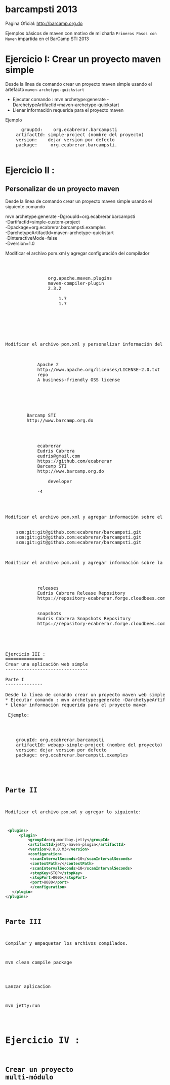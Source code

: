 barcampsti 2013
==========

Pagina Oficial:
http://barcamp.org.do


Ejemplos básicos de maven con motivo de mi charla `Primeros Pasos con Maven` impartida en el BarCamp STI 2013

Ejercicio I: Crear un proyecto maven simple
===========================================

Desde la línea de comando crear un proyecto maven simple usando el artefacto `maven-archetype-quickstart`
* Ejecutar comando : mvn archetype:generate -DarchetypeArtifactId=maven-archetype-quickstart
* Llenar información requerida para el proyecto maven

 
Ejemplo

   <pre>
      groupId:    org.ecabrerar.barcampsti
    artifactId: simple-project (nombre del proyecto)
    version:    dejar version por defecto
    package:     org.ecabrerar.barcampsti.
    </pre>




Ejercicio II : 
==============
Personalizar de un proyecto maven
---------------

Desde la línea de comando crear un proyecto maven simple usando el siguiente comando

mvn archetype:generate -DgroupId=org.ecabrerar.barcampsti \
      -DartifactId=simple-custom-project \
      -Dpackage=org.ecabrerar.barcampsti.examples \
      -DarchetypeArtifactId=maven-archetype-quickstart \
      -DinteractiveMode=false \
      -Dversion=1.0

Modificar el archivo pom.xml y agregar configuración del compilador


<pre>
<build>
        <plugins>
            <plugin>
                <groupId>org.apache.maven.plugins</groupId>
                <artifactId>maven-compiler-plugin</artifactId>
                <version>2.3.2</version>
                <configuration>
                    <source>1.7</source>
                    <target>1.7</target>
                </configuration>
            </plugin>
        </plugins>
    </build>



Modificar el archivo pom.xml y personalizar información del proyecto

<licenses>
        <license>
            <name>Apache 2</name>
            <url>http://www.apache.org/licenses/LICENSE-2.0.txt</url>
            <distribution>repo</distribution>
            <comments>A business-friendly OSS license</comments>
        </license>
    </licenses>



<organization>
        <name>Barcamp STI</name>
        <url>http://www.barcamp.org.do</url>
    </organization>

<developers>
        <developer>
            <id>ecabrerar</id>
            <name>Eudris Cabrera</name>
            <email>eudris@gmail.com</email>
            <url>https://github.com/ecabrerar</url>
            <organization>Barcamp STI</organization>
            <organizationUrl>http://www.barcamp.org.do</organizationUrl>
            <roles>
                <role>developer</role>
            </roles>
            <timezone>-4</timezone>
        </developer>
    </developers>


Modificar el archivo pom.xml y agregar información sobre el control de versiones

<scm>
	<connection>scm:git:git@github.com:ecabrerar/barcampsti.git</connection>
	<url>scm:git:git@github.com:ecabrerar/barcampsti.git</url>
	<developerConnection>scm:git:git@github.com:ecabrerar/barcampsti.git</developerConnection>
  </scm>


Modificar el archivo pom.xml y agregar información sobre la distribucion

<distributionManagement>
        
        <repository>
            <id>releases</id>
            <name>Eudris Cabrera Release Repository</name>
            <url>https://repository-ecabrerar.forge.cloudbees.com/release/</url>
        </repository>
        <snapshotRepository>
            <id>snapshots</id>
            <name>Eudris Cabrera Snapshots Repository</name>
            <url>https://repository-ecabrerar.forge.cloudbees.com/snapshot/</url>
        </snapshotRepository>
    </distributionManagement>    



Ejercicio III : 
==============
Crear una aplicación web simple
-------------------------------

Parte I
--------------

Desde la línea de comando crear un proyecto maven web simple usando el artefacto `maven-archetype-webapp`
* Ejecutar comando : mvn archetype:generate -DarchetypeArtifactId=maven-archetype-webapp
* Llenar información requerida para el proyecto maven

 Ejemplo:

  <pre> 
    groupId: org.ecabrerar.barcampsti 
    artifactId: webapp-simple-project (nombre del proyecto) 
    version: dejar version por defecto 
    package: org.ecabrerar.barcampsti.examples
    </pre>

 
Parte II
---------------
Modificar el archivo `pom.xml` y agregar lo siguiente:
```xml
 <plugins>
      <plugin>
          <groupId>org.mortbay.jetty</groupId>
          <artifactId>jetty-maven-plugin</artifactId>
          <version>8.0.0.M3</version>
          <configuration>
           <scanIntervalSeconds>10</scanIntervalSeconds>
           <contextPath>/</contextPath>
           <scanIntervalSeconds>10</scanIntervalSeconds>
           <stopKey>STOP</stopKey>
           <stopPort>8005</stopPort>
           <port>8080</port>
           </configuration>
   </plugin>
</plugins>
```
Parte III
------------------
Compilar y empaquetar los archivos compilados.
<pre>
mvn clean compile package
</pre>
Lanzar aplicacion
<pre>
mvn jetty:run
</pre>

Ejercicio IV : 
=============
Crear un proyecto multi-módulo
-----------------------------------------
